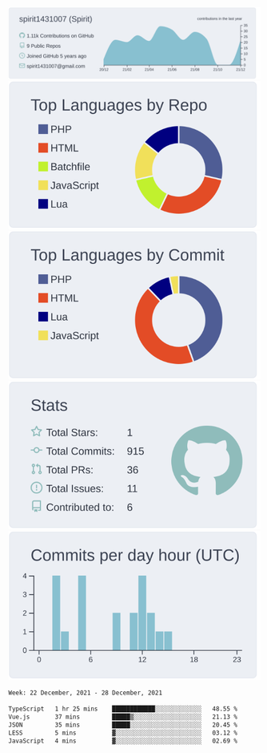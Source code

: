 [![](https://raw.githubusercontent.com/spirit1431007/spirit1431007/master/profile-summary-card-output/nord_bright/0-profile-details.svg)](https://git.io/spiritx)
[![](https://raw.githubusercontent.com/spirit1431007/spirit1431007/master/profile-summary-card-output/nord_bright/1-repos-per-language.svg)](https://git.io/spiritx) [![](https://raw.githubusercontent.com/spirit1431007/spirit1431007/master/profile-summary-card-output/nord_bright/2-most-commit-language.svg)](https://git.io/spiritx)
[![](https://raw.githubusercontent.com/spirit1431007/spirit1431007/master/profile-summary-card-output/nord_bright/3-stats.svg)](https://git.io/spiritx) [![](https://raw.githubusercontent.com/spirit1431007/spirit1431007/master/profile-summary-card-output/nord_bright/4-productive-time.svg)](https://git.io/spiritx)

<!--START_SECTION:waka-->
```text
Week: 22 December, 2021 - 28 December, 2021

TypeScript   1 hr 25 mins    ████████████░░░░░░░░░░░░░   48.55 % 
Vue.js       37 mins         █████▒░░░░░░░░░░░░░░░░░░░   21.13 % 
JSON         35 mins         █████░░░░░░░░░░░░░░░░░░░░   20.45 % 
LESS         5 mins          ▓░░░░░░░░░░░░░░░░░░░░░░░░   03.12 % 
JavaScript   4 mins          ▓░░░░░░░░░░░░░░░░░░░░░░░░   02.69 % 
```
<!--END_SECTION:waka-->
